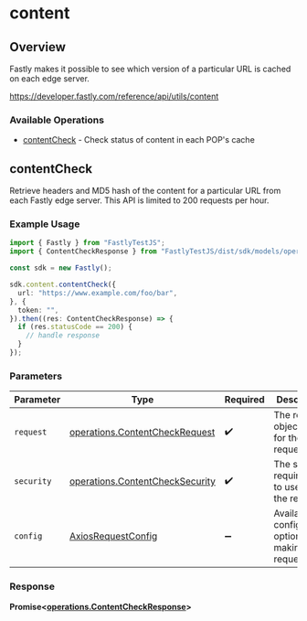 # content

## Overview

Fastly makes it possible to see which version of a particular URL is cached on each edge server.

<https://developer.fastly.com/reference/api/utils/content>
### Available Operations

* [contentCheck](#contentcheck) - Check status of content in each POP's cache

## contentCheck

Retrieve headers and MD5 hash of the content for a particular URL from each Fastly edge server. This API is limited to 200 requests per hour.

### Example Usage

```typescript
import { Fastly } from "FastlyTestJS";
import { ContentCheckResponse } from "FastlyTestJS/dist/sdk/models/operations";

const sdk = new Fastly();

sdk.content.contentCheck({
  url: "https://www.example.com/foo/bar",
}, {
  token: "",
}).then((res: ContentCheckResponse) => {
  if (res.statusCode == 200) {
    // handle response
  }
});
```

### Parameters

| Parameter                                                                          | Type                                                                               | Required                                                                           | Description                                                                        |
| ---------------------------------------------------------------------------------- | ---------------------------------------------------------------------------------- | ---------------------------------------------------------------------------------- | ---------------------------------------------------------------------------------- |
| `request`                                                                          | [operations.ContentCheckRequest](../../models/operations/contentcheckrequest.md)   | :heavy_check_mark:                                                                 | The request object to use for the request.                                         |
| `security`                                                                         | [operations.ContentCheckSecurity](../../models/operations/contentchecksecurity.md) | :heavy_check_mark:                                                                 | The security requirements to use for the request.                                  |
| `config`                                                                           | [AxiosRequestConfig](https://axios-http.com/docs/req_config)                       | :heavy_minus_sign:                                                                 | Available config options for making requests.                                      |


### Response

**Promise<[operations.ContentCheckResponse](../../models/operations/contentcheckresponse.md)>**

